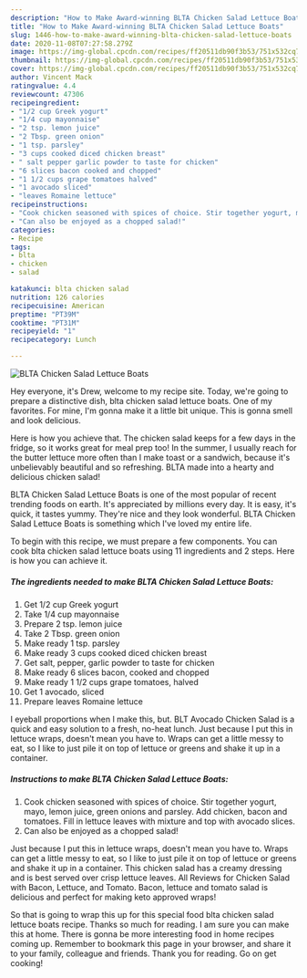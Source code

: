 ```yaml
---
description: "How to Make Award-winning BLTA Chicken Salad Lettuce Boats"
title: "How to Make Award-winning BLTA Chicken Salad Lettuce Boats"
slug: 1446-how-to-make-award-winning-blta-chicken-salad-lettuce-boats
date: 2020-11-08T07:27:58.279Z
image: https://img-global.cpcdn.com/recipes/ff20511db90f3b53/751x532cq70/blta-chicken-salad-lettuce-boats-recipe-main-photo.jpg
thumbnail: https://img-global.cpcdn.com/recipes/ff20511db90f3b53/751x532cq70/blta-chicken-salad-lettuce-boats-recipe-main-photo.jpg
cover: https://img-global.cpcdn.com/recipes/ff20511db90f3b53/751x532cq70/blta-chicken-salad-lettuce-boats-recipe-main-photo.jpg
author: Vincent Mack
ratingvalue: 4.4
reviewcount: 47306
recipeingredient:
- "1/2 cup Greek yogurt"
- "1/4 cup mayonnaise"
- "2 tsp. lemon juice"
- "2 Tbsp. green onion"
- "1 tsp. parsley"
- "3 cups cooked diced chicken breast"
- " salt pepper garlic powder to taste for chicken"
- "6 slices bacon cooked and chopped"
- "1 1/2 cups grape tomatoes halved"
- "1 avocado sliced"
- "leaves Romaine lettuce"
recipeinstructions:
- "Cook chicken seasoned with spices of choice. Stir together yogurt, mayo, lemon juice, green onions and parsley. Add chicken, bacon and tomatoes. Fill in lettuce leaves with mixture and top with avocado slices."
- "Can also be enjoyed as a chopped salad!"
categories:
- Recipe
tags:
- blta
- chicken
- salad

katakunci: blta chicken salad 
nutrition: 126 calories
recipecuisine: American
preptime: "PT39M"
cooktime: "PT31M"
recipeyield: "1"
recipecategory: Lunch

---
```



![BLTA Chicken Salad Lettuce Boats](https://img-global.cpcdn.com/recipes/ff20511db90f3b53/751x532cq70/blta-chicken-salad-lettuce-boats-recipe-main-photo.jpg)

Hey everyone, it's Drew, welcome to my recipe site. Today, we're going to prepare a distinctive dish, blta chicken salad lettuce boats. One of my favorites. For mine, I'm gonna make it a little bit unique. This is gonna smell and look delicious.

Here is how you achieve that. The chicken salad keeps for a few days in the fridge, so it works great for meal prep too! In the summer, I usually reach for the butter lettuce more often than I make toast or a sandwich, because it&#39;s unbelievably beautiful and so refreshing. BLTA made into a hearty and delicious chicken salad!

BLTA Chicken Salad Lettuce Boats is one of the most popular of recent trending foods on earth. It's appreciated by millions every day. It is easy, it's quick, it tastes yummy. They're nice and they look wonderful. BLTA Chicken Salad Lettuce Boats is something which I've loved my entire life.


To begin with this recipe, we must prepare a few components. You can cook blta chicken salad lettuce boats using 11 ingredients and 2 steps. Here is how you can achieve it.

<!--inarticleads1-->

##### The ingredients needed to make BLTA Chicken Salad Lettuce Boats:

1. Get 1/2 cup Greek yogurt
1. Take 1/4 cup mayonnaise
1. Prepare 2 tsp. lemon juice
1. Take 2 Tbsp. green onion
1. Make ready 1 tsp. parsley
1. Make ready 3 cups cooked diced chicken breast
1. Get  salt, pepper, garlic powder to taste for chicken
1. Make ready 6 slices bacon, cooked and chopped
1. Make ready 1 1/2 cups grape tomatoes, halved
1. Get 1 avocado, sliced
1. Prepare leaves Romaine lettuce


I eyeball proportions when I make this, but. BLT Avocado Chicken Salad is a quick and easy solution to a fresh, no-heat lunch. Just because I put this in lettuce wraps, doesn&#39;t mean you have to. Wraps can get a little messy to eat, so I like to just pile it on top of lettuce or greens and shake it up in a container. 

<!--inarticleads2-->

##### Instructions to make BLTA Chicken Salad Lettuce Boats:

1. Cook chicken seasoned with spices of choice. Stir together yogurt, mayo, lemon juice, green onions and parsley. Add chicken, bacon and tomatoes. Fill in lettuce leaves with mixture and top with avocado slices.
1. Can also be enjoyed as a chopped salad!


Just because I put this in lettuce wraps, doesn&#39;t mean you have to. Wraps can get a little messy to eat, so I like to just pile it on top of lettuce or greens and shake it up in a container. This chicken salad has a creamy dressing and is best served over crisp lettuce leaves. All Reviews for Chicken Salad with Bacon, Lettuce, and Tomato. Bacon, lettuce and tomato salad is delicious and perfect for making keto approved wraps! 

So that is going to wrap this up for this special food blta chicken salad lettuce boats recipe. Thanks so much for reading. I am sure you can make this at home. There is gonna be more interesting food in home recipes coming up. Remember to bookmark this page in your browser, and share it to your family, colleague and friends. Thank you for reading. Go on get cooking!
